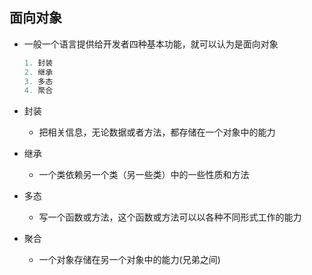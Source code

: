 ##  面向对象

*   一般一个语言提供给开发者四种基本功能，就可以认为是面向对象

    ```js
    1. 封装
    2. 继承
    3. 多态
    4. 聚合
    ```

*   封装

    *   把相关信息，无论数据或者方法，都存储在一个对象中的能力

*   继承

    *   一个类依赖另一个类（另一些类）中的一些性质和方法

*   多态

    *   写一个函数或方法，这个函数或方法可以以各种不同形式工作的能力

*   聚合

    *   一个对象存储在另一个对象中的能力(兄弟之间)